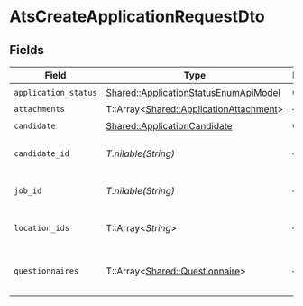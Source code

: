 # AtsCreateApplicationRequestDto


## Fields

| Field                                                                                         | Type                                                                                          | Required                                                                                      | Description                                                                                   | Example                                                                                       |
| --------------------------------------------------------------------------------------------- | --------------------------------------------------------------------------------------------- | --------------------------------------------------------------------------------------------- | --------------------------------------------------------------------------------------------- | --------------------------------------------------------------------------------------------- |
| `application_status`                                                                          | [Shared::ApplicationStatusEnumApiModel](../../models/shared/applicationstatusenumapimodel.md) | :heavy_check_mark:                                                                            | N/A                                                                                           |                                                                                               |
| `attachments`                                                                                 | T::Array<[Shared::ApplicationAttachment](../../models/shared/applicationattachment.md)>       | :heavy_minus_sign:                                                                            | N/A                                                                                           |                                                                                               |
| `candidate`                                                                                   | [Shared::ApplicationCandidate](../../models/shared/applicationcandidate.md)                   | :heavy_check_mark:                                                                            | N/A                                                                                           |                                                                                               |
| `candidate_id`                                                                                | *T.nilable(String)*                                                                           | :heavy_minus_sign:                                                                            | Unique identifier of the candidate                                                            | e3cb75bf-aa84-466e-a6c1-b8322b257a48                                                          |
| `job_id`                                                                                      | *T.nilable(String)*                                                                           | :heavy_minus_sign:                                                                            | Unique identifier of the job                                                                  | 4071538b-3cac-4fbf-ac76-f78ed250ffdd                                                          |
| `location_ids`                                                                                | T::Array<*String*>                                                                            | :heavy_minus_sign:                                                                            | Unique identifiers of the locations                                                           | ["dd8d41d1-5eb8-4408-9c87-9ba44604eae4"]                                                      |
| `questionnaires`                                                                              | T::Array<[Shared::Questionnaire](../../models/shared/questionnaire.md)>                       | :heavy_minus_sign:                                                                            | Questionnaires associated with the application                                                | {"id":"right_to_work","answers":[{"id":"answer1","type":"text","values":["Yes"]}]}            |